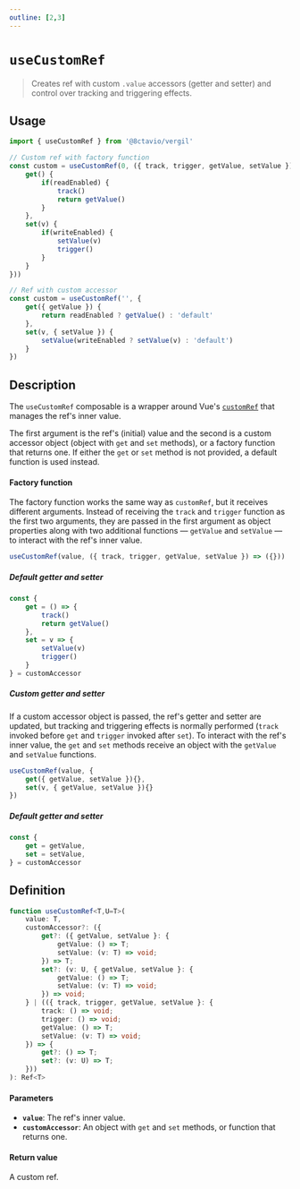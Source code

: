 ```yaml
---
outline: [2,3]
---
```


# `useCustomRef`

> Creates ref with custom `.value` accessors (getter and setter) and control over tracking and triggering effects.

## Usage

```js
import { useCustomRef } from '@8ctavio/vergil'

// Custom ref with factory function
const custom = useCustomRef(0, ({ track, trigger, getValue, setValue }) => ({
    get() {
        if(readEnabled) {
            track()
            return getValue()
        }
    },
    set(v) {
        if(writeEnabled) {
            setValue(v)
            trigger()
        }
    }
}))

// Ref with custom accessor
const custom = useCustomRef('', {
    get({ getValue }) {
        return readEnabled ? getValue() : 'default'
    },
    set(v, { setValue }) {
        setValue(writeEnabled ? setValue(v) : 'default')
    }
})
```

## Description

The `useCustomRef` composable is a wrapper around Vue's [`customRef`](https://vuejs.org/api/reactivity-advanced.html#customref) that manages the ref's inner value.

The first argument is the ref's (initial) value and the second is a custom accessor object (object with `get` and `set` methods), or a factory function that returns one. If either the `get` or `set` method is not provided, a default function is used instead.

#### Factory function

The factory function works the same way as `customRef`, but it receives different arguments. Instead of receiving the `track` and `trigger` function as the first two arguments, they are passed in the first argument as object properties along with two additional functions — `getValue` and `setValue` — to interact with the ref's inner value.

```js
useCustomRef(value, ({ track, trigger, getValue, setValue }) => ({}))
```

##### Default getter and setter

```js
const {
    get = () => {
        track()
        return getValue()
    },
    set = v => {
        setValue(v)
        trigger()
    }
} = customAccessor
```

##### Custom getter and setter

If a custom accessor object is passed, the ref's getter and setter are updated, but tracking and triggering effects is normally performed (`track` invoked before `get` and `trigger` invoked after `set`). To interact with the ref's inner value, the `get` and `set` methods receive an object with the `getValue` and `setValue` functions.

```js
useCustomRef(value, {
    get({ getValue, setValue }){},
    set(v, { getValue, setValue }){}
})
```

##### Default getter and setter

```js
const {
    get = getValue,
    set = setValue,
} = customAccessor
```

## Definition

```ts
function useCustomRef<T,U=T>(
    value: T,
    customAccessor?: ({
        get?: ({ getValue, setValue }: {
            getValue: () => T;
            setValue: (v: T) => void;
        }) => T;
        set?: (v: U, { getValue, setValue }: {
            getValue: () => T;
            setValue: (v: T) => void;
        }) => void;
    } | (({ track, trigger, getValue, setValue }: {
        track: () => void;
        trigger: () => void;
        getValue: () => T;
        setValue: (v: T) => void;
    }) => {
        get?: () => T;
        set?: (v: U) => T;
    }))
): Ref<T>
```

#### Parameters

- **`value`**: The ref's inner value.
- **`customAccessor`**: An object with `get` and `set` methods, or function that returns one.

#### Return value

A custom ref.